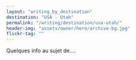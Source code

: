 ```yaml
---
layout: "writing_by_destination"
destination: "USA - Utah"
permalink: "/writing/destination/usa-utah/"
header-img: "assets/owner/hero/archive-bg.jpg"
flickr-tag: ""
---
```


Quelques info au sujet de....